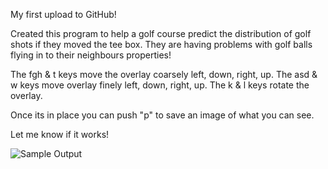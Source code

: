 My first upload to GitHub!

Created this program to help a golf course predict the distribution of golf shots if they moved the tee box. They are having problems with golf balls flying in to their neighbours properties!



The fgh & t keys move the overlay coarsely left, down, right, up.
The asd & w keys move overlay finely left, down, right, up.
The k & l keys rotate the overlay.

Once its in place you can push "p" to save an image of what you can see.

Let me know if it works!



![Sample Output](https://github.com/speuan/GolfViz/assets/4250046/f58bbc95-494e-455b-a8a7-6e650669c395)
